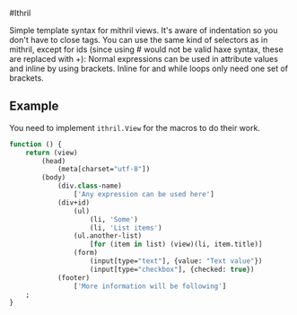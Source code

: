 #Ithril

Simple template syntax for mithril views.
It's aware of indentation so you don't have to close tags. 
You can use the same kind of selectors as in mithril, except for ids (since using # would not be valid haxe syntax, these are replaced with +):
Normal expressions can be used in attribute values and inline by using brackets. Inline for and while loops only need one set of brackets.

## Example

You need to implement `ithril.View` for the macros to do their work.

```haxe
function () {
	return (view)
		(head)
			(meta[charset="utf-8"])
		(body)
			(div.class-name)
				['Any expression can be used here']
			(div+id)
				(ul)
					(li, 'Some')
					(li, 'List items')
				(ul.another-list)
					[for (item in list) (view)(li, item.title)]
				(form)
					(input[type="text"], {value: "Text value"})
					(input[type="checkbox"], {checked: true})
			(footer)
				['More information will be following']
	;
}
```